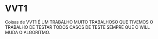 # VVT1
Coisas de VVT1
É UM TRABALHO MUITO TRABALHOSO QUE TIVEMOS O TRABALHO DE TESTAR TODOS CASOS DE TESTE SEMPRE QUE O WILL MUDA O ALGORITMO.
